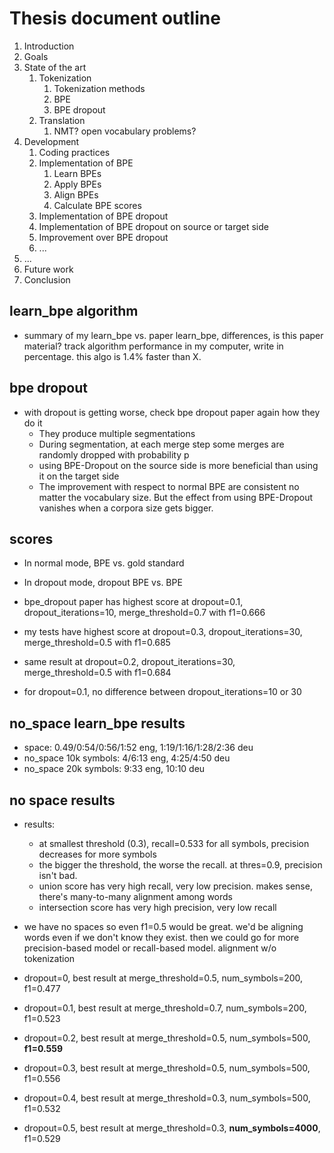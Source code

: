 # Thesis document outline

1. Introduction
2. Goals
3. State of the art
   1. Tokenization
      1. Tokenization methods
      2. BPE
      3. BPE dropout
   2. Translation
      1. NMT? open vocabulary problems?
4. Development
   1. Coding practices
   2. Implementation of BPE
      1. Learn BPEs
      2. Apply BPEs
      3. Align BPEs
      4. Calculate BPE scores
   3. Implementation of BPE dropout
   4. Implementation of BPE dropout on source or target side
   5. Improvement over BPE dropout
   6. ...
5. ...
6. Future work
7. Conclusion

## learn_bpe algorithm

* summary of my learn_bpe vs. paper learn_bpe, differences, is this paper material? track algorithm performance in my computer, write in percentage. this algo is 1.4% faster than X.

## bpe dropout

* with dropout is getting worse, check bpe dropout paper again how they do it
  * They produce multiple segmentations
  * During segmentation, at each merge step some merges are randomly dropped with probability p
  * using BPE-Dropout on the source side is more beneficial than using it on the target side
  * The improvement with respect to normal BPE are consistent no matter the vocabulary size. But the effect from using BPE-Dropout vanishes when a corpora size gets bigger.

## scores

* In normal mode, BPE vs. gold standard
* In dropout mode, dropout BPE vs. BPE

* bpe_dropout paper has highest score at dropout=0.1, dropout_iterations=10, merge_threshold=0.7 with f1=0.666
* my tests have highest score at dropout=0.3, dropout_iterations=30, merge_threshold=0.5 with f1=0.685
* same result at dropout=0.2, dropout_iterations=30, merge_threshold=0.5 with f1=0.684
* for dropout=0.1, no difference between dropout_iterations=10 or 30

## no_space learn_bpe results

* space: 0.49/0:54/0:56/1:52 eng, 1:19/1:16/1:28/2:36 deu
* no_space 10k symbols: 4/6:13 eng, 4:25/4:50 deu
* no_space 20k symbols: 9:33 eng, 10:10 deu

## no space results

* results:
  * at smallest threshold (0.3), recall=0.533 for all symbols, precision decreases for more symbols
  * the bigger the threshold, the worse the recall. at thres=0.9, precision isn't bad.
  * union score has very high recall, very low precision. makes sense, there's many-to-many alignment among words
  * intersection score has very high precision, very low recall
* we have no spaces so even f1=0.5 would be great. we'd be aligning words even if we don't know they exist. then we could go for more precision-based model or recall-based model. alignment w/o tokenization

* dropout=0,   best result at merge_threshold=0.5, num_symbols=200, f1=0.477
* dropout=0.1, best result at merge_threshold=0.7, num_symbols=200, f1=0.523
* dropout=0.2, best result at merge_threshold=0.5, num_symbols=500, **f1=0.559**
* dropout=0.3, best result at merge_threshold=0.5, num_symbols=500, f1=0.556
* dropout=0.4, best result at merge_threshold=0.3, num_symbols=500, f1=0.532
* dropout=0.5, best result at merge_threshold=0.3, **num_symbols=4000**, f1=0.529

